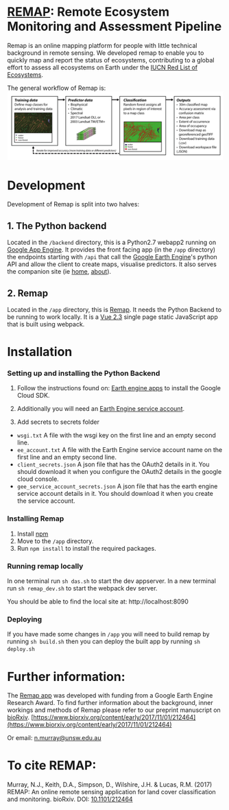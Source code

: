 # [REMAP](https://remap-app.org): Remote Ecosystem Monitoring and Assessment Pipeline
Remap is an online mapping platform for people with little technical background in remote sensing. We developed remap to enable you to quickly map and report the status of ecosystems, contributing to a global effort to assess all ecosystems on Earth under the [IUCN Red List of Ecosystems](https://iucnrle.org).

The general workflow of Remap is:
![alt tag](https://github.com/REMAPApp/REMAP/blob/master/static/images/WorkFlow-01.png)

# Development

Development of Remap is split into two halves:

## 1. The Python backend

Located in the  `/backend` directory, this is a Python2.7 webapp2  running on [Google App Engine](https://cloud.google.com/appengine/docs/). It provides the front facing app (in the `/app` directory) the endpoints starting with `/api` that call the [Google Earth Engine](https://earthengine.google.com/)'s python API and allow the client to create maps, visualise predictors.
It also serves the companion site (ie [home](https://remap-app.org/), [about](https://remap-app.org/about)).

## 2. Remap

Located in the `/app` directory, this is [Remap](https://remap-app.org/remap).
It needs the Python Backend to be running to work locally.
It is a [Vue 2.3](https://vuejs.org/) single page static JavaScript app that is built using webpack.

# Installation

### Setting up and installing the Python Backend
1. Follow the instructions found on: [Earth engine apps](https://developers.google.com/earth-engine/app_engine_intro) to install the Google Cloud SDK.

2. Additionally you will need an [Earth Engine service account](https://developers.google.com/earth-engine/service_account).

3. Add secrets to secrets folder
 * `wsgi.txt` A file with the wsgi key on the first line and an empty second line.
 * `ee_account.txt` A file with the Earth Engine service account name on the first line and an empty second line.
 * `client_secrets.json` A json file that has the OAuth2 details in it. You should download it when you configure the OAuth2 details in the google cloud console.
 * `gee_service_account_secrets.json` A json file that has the earth engine service account details in it. You should download it when you create the service account.

### Installing Remap

1. Install [npm](https://docs.npmjs.com/getting-started/installing-node)
2. Move to the `/app` directory.
3. Run `npm install` to install the required packages.


### Running remap locally
In one terminal run `sh das.sh` to start the dev appserver.
In a new terminal run `sh remap_dev.sh` to start the webpack dev server.

You should be able to find the local site at: http://localhost:8090

### Deploying

If you have made some changes in `/app` you will need to build remap by running `sh build.sh` then you can deploy the built app by running `sh deploy.sh`

# Further information:
The [Remap app](https://remap-app.org/) was developed with funding from a Google Earth Engine Research Award. To find further information about the background, inner workings and methods of Remap please refer to our preprint manuscript on [bioRxiv](https://www.biorxiv.org/content/early/2017/11/01/212464).
[https://www.biorxiv.org/content/early/2017/11/01/212464](https://www.biorxiv.org/content/early/2017/11/01/212464)

Or email: n.murray@unsw.edu.au

#  To cite REMAP:
Murray, N.J., Keith, D.A., Simpson, D., Wilshire, J.H. & Lucas, R.M. (2017) REMAP: An online remote sensing application for land cover classification and monitoring. bioRxiv. DOI: [10.1101/212464](https://www.biorxiv.org/content/early/2017/11/01/212464)
